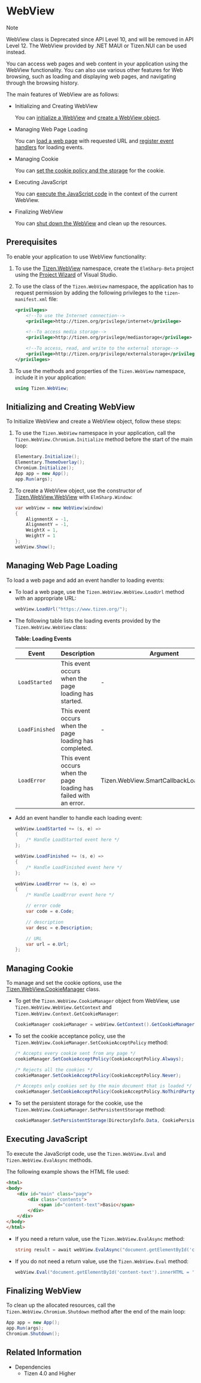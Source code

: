 # WebView

> [!NOTE]
> WebView class is Deprecated since API Level 10, and will be removed in API Level 12. The WebView provided by .NET MAUI or Tizen.NUI can be used instead.

You can access web pages and web content in your application using the WebView functionality. You can also use various other features for Web browsing, such as loading and displaying web pages, and navigating through the browsing history.

The main features of WebView are as follows:

- Initializing and Creating WebView

    You can [initialize a WebView](#initialize) and [create a WebView object](#initialize).

- Managing Web Page Loading

    You can [load a web page](#load) with requested URL and [register event handlers](#load) for loading events.

- Managing Cookie

    You can [set the cookie policy and the storage](#cookie) for the cookie.

- Executing JavaScript

    You can [execute the JavaScript code](#eval) in the context of the current WebView.

- Finalizing WebView

    You can [shut down the WebView](#finalize) and clean up the resources.

## Prerequisites

To enable your application to use WebView functionality:

1. To use the [Tizen.WebView](/application/dotnet/api/TizenFX/latest/api/Tizen.WebView.html) namespace, create the `ElmSharp-Beta` project using the [Project Wizard](../../../vstools/tools/project-wizard.md) of Visual Studio.

2. To use the class of the `Tizen.WebView` namespace, the application has to request permission by adding the following privileges to the `tizen-manifest.xml` file:

   ```XML
   <privileges>
       <!--To use the Internet connection-->
       <privilege>http://tizen.org/privilege/internet</privilege>

       <!--To access media storage-->
       <privilege>http://tizen.org/privilege/mediastorage</privilege>

       <!--To access, read, and write to the external storage-->
       <privilege>http://tizen.org/privilege/externalstorage</privilege>
   </privileges>
   ```

3. To use the methods and properties of the `Tizen.WebView` namespace, include it in your application:
    ```csharp
    using Tizen.WebView;
    ```

<a name="initialize"></a>
## Initializing and Creating WebView

To Initialize WebView and create a WebView object, follow these steps:

1. To use the `Tizen.WebView` namespace in your application, call the `Tizen.WebView.Chromium.Initialize` method before the start of the main loop:

    ```csharp
    Elementary.Initialize();
    Elementary.ThemeOverlay();
    Chromium.Initialize();
    App app = new App();
    app.Run(args);
    ```

2. To create a WebView object, use the constructor of [Tizen.WebView.WebView](/application/dotnet/api/TizenFX/latest/api/Tizen.WebView.WebView.html) with `ElmSharp.Window`:
    ```csharp
    var webView = new WebView(window)
    {
        AlignmentX = -1,
        AlignmentY = -1,
        WeightX = 1,
        WeightY = 1
    };
    webView.Show();
    ```

<a name="load"></a>
## Managing Web Page Loading

To load a web page and add an event handler to loading events:

- To load a web page, use the `Tizen.WebView.WebView.LoadUrl` method with an appropriate URL:

    ```csharp
    webView.LoadUrl("https://www.tizen.org/");
    ```

- The following table lists the loading events provided by the `Tizen.WebView.WebView` class:

  **Table: Loading Events**

  | Event            | Description                                                       | Argument                                 |
  |------------------|-------------------------------------------------------------------|------------------------------------------|
  | `LoadStarted`    | This event occurs when the page loading has started.              | -                                        |
  | `LoadFinished`   | This event occurs when the page loading has completed.            | -                                        |
  | `LoadError`      | This event occurs when the page loading has failed with an error. | Tizen.WebView.SmartCallbackLoadErrorArgs |

- Add an event handler to handle each loading event:

    ```csharp
    webView.LoadStarted += (s, e) =>
    {
        /* Handle LoadStarted event here */
    };

    webView.LoadFinished += (s, e) =>
    {
        /* Handle LoadFinished event here */
    };

    webView.LoadError += (s, e) =>
    {
        /* Handle LoadError event here */

        // error code
        var code = e.Code;

        // description
        var desc = e.Description;

        // URL
        var url = e.Url;
    };
    ```

<a name='cookie'></a>
## Managing Cookie

To manage and set the cookie options, use the [Tizen.WebView.CookieManager](/application/dotnet/api/TizenFX/latest/api/Tizen.WebView.CookieManager.html) class.

- To get the `Tizen.WebView.CookieManager` object from WebView, use `Tizen.WebView.WebView.GetContext` and `Tizen.WebView.Context.GetCookieManager`:

    ```csharp
    CookieManager cookieManager = webView.GetContext().GetCookieManager();
    ```

- To set the cookie acceptance policy, use the `Tizen.WebView.CookieManager.SetCookieAcceptPolicy` method:

    ```csharp
    /* Accepts every cookie sent from any page */
    cookieManager.SetCookieAcceptPolicy(CookieAcceptPolicy.Always);

    /* Rejects all the cookies */
    cookieManager.SetCookieAcceptPolicy(CookieAcceptPolicy.Never);

    /* Accepts only cookies set by the main document that is loaded */
    cookieManager.SetCookieAcceptPolicy(CookieAcceptPolicy.NoThirdParty);
    ```

- To set the persistent storage for the cookie, use the `Tizen.WebView.CookieManager.SetPersistentStorage` method:

    ```csharp
    cookieManager.SetPersistentStorage(DirectoryInfo.Data, CookiePersistentStorage.SqlLite);
    ```

<a name="eval"></a>
## Executing JavaScript

To execute the JavaScript code, use the `Tizen.WebView.Eval` and `Tizen.WebView.EvalAsync` methods.

The following example shows the HTML file used:


```HTML
<html>
<body>
    <div id="main" class="page">
        <div class="contents">
            <span id="content-text">Basic</span>
        </div>
    </div>
</body>
</html>
```

- If you need a return value, use the `Tizen.WebView.EvalAsync` method:

    ```csharp
    string result = await webView.EvalAsync("document.getElementById('content-text').innerHTML");
    ```
- If you do not need a return value, use the `Tizen.WebView.Eval` method:

    ```csharp
    webView.Eval("document.getElementById('content-text').innerHTML = 'Tizen'");
    ```

<a name="finalize"></a>
## Finalizing WebView
To clean up the allocated resources, call the `Tizen.WebView.Chromium.Shutdown` method after the end of the main loop:

```csharp
App app = new App();
app.Run(args);
Chromium.Shutdown();
```



## Related Information
  - Dependencies
      - Tizen 4.0 and Higher
